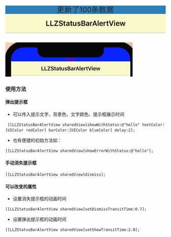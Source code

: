 
![](https://raw.githubusercontent.com/Liulinzhe17/LLZStatusBarAlertView/master/iPhone8.png)

![](https://raw.githubusercontent.com/Liulinzhe17/LLZStatusBarAlertView/master/iPhoneX.png)

### 使用方法

#### 弹出提示框
 * 可以传入提示文字、背景色、文字颜色、提示框展示时间

` 
[[LLZStatusBarAlertView sharedView]showWithStatus:@"hello" textColor:[UIColor redColor] barColor:[UIColor blueColor] delay:2];
`

 * 也有便捷的初始方法如：

`[[LLZStatusBarAlertView sharedView]showErrorWithStatus:@"hello"];
`
  
#### 手动消失提示框

`[[LLZStatusBarAlertView sharedView]dismiss];`
#### 可以改变的属性

* 设置消失提示框的动画时间

`[[LLZStatusBarAlertView sharedView]setDismissTransitTime:0.7];`

* 设置弹出提示框的动画时间

`[[LLZStatusBarAlertView sharedView]setShowTransitTime:2.0];`

